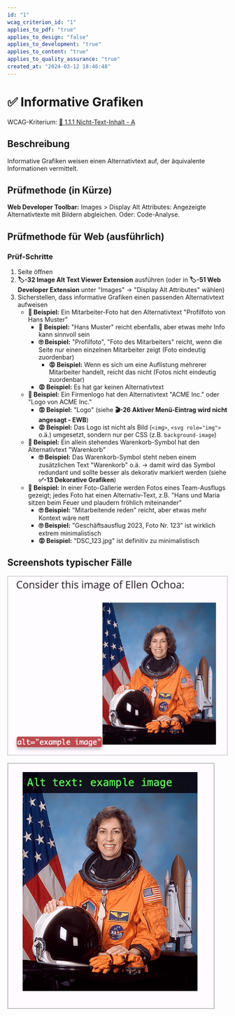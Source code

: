 ```yaml
---
id: "1"
wcag_criterion_id: "1"
applies_to_pdf: "true"
applies_to_design: "false"
applies_to_development: "true"
applies_to_content: "true"
applies_to_quality_assurance: "true"
created_at: "2024-03-12 18:46:48"
---
```


# ✅ Informative Grafiken

WCAG-Kriterium: [📜 1.1.1 Nicht-Text-Inhalt - A](..)

## Beschreibung

Informative Grafiken weisen einen Alternativtext auf, der äquivalente Informationen vermittelt.

## Prüfmethode (in Kürze)

**Web Developer Toolbar:** Images > Display Alt Attributes: Angezeigte Alternativtexte mit Bildern abgleichen. Oder: Code-Analyse.

## Prüfmethode für Web (ausführlich)

### Prüf-Schritte

1. Seite öffnen
1. **🏷️-32 Image Alt Text Viewer Extension** ausführen (oder in **🏷️-51 Web Developer Extension** unter "Images" → "Display Alt Attributes" wählen)
1. Sicherstellen, dass informative Grafiken einen passenden Alternativtext aufweisen
    - **🙂 Beispiel:** Ein Mitarbeiter-Foto hat den Alternativtext "Profilfoto von Hans Muster"
        - **🙂 Beispiel:** "Hans Muster" reicht ebenfalls, aber etwas mehr Info kann sinnvoll sein
        - **🙄 Beispiel:** "Profilfoto", "Foto des Mitarbeiters" reicht, wenn die Seite nur einen einzelnen Mitarbeiter zeigt (Foto eindeutig zuordenbar)
            - **😡 Beispiel:** Wenn es sich um eine Auflistung mehrerer Mitarbeiter handelt, reicht das nicht (Fotos nicht eindeutig zuordenbar)
        - **😡 Beispiel:** Es hat gar keinen Alternativtext
    - **🙂 Beispiel:** Ein Firmenlogo hat den Alternativtext "ACME Inc." oder "Logo von ACME Inc."
        - **😡 Beispiel:** "Logo" (siehe **🎬-26 Aktiver Menü-Eintrag wird nicht angesagt - EWB**)
        - **😡 Beispiel:** Das Logo ist nicht als Bild (`<img>`, `<svg role="img">` o.ä.) umgesetzt, sondern nur per CSS (z.B. `background-image`)
    - **🙂 Beispiel:** Ein allein stehendes Warenkorb-Symbol hat den Alternativtext "Warenkorb"
        - **🙄 Beispiel:** Das Warenkorb-Symbol steht neben einem zusätzlichen Text "Warenkorb" o.ä. → damit wird das Symbol redundant und sollte besser als dekorativ markiert werden (siehe **✅-13 Dekorative Grafiken**)
    - **🙂 Beispiel:** In einer Foto-Gallerie werden Fotos eines Team-Ausflugs gezeigt; jedes Foto hat einen Alternativ-Text, z.B. "Hans und Maria sitzen beim Feuer und plaudern fröhlich miteinander"
        - **🙄 Beispiel:** "Mitarbeitende reden" reicht, aber etwas mehr Kontext wäre nett
        - **🙄 Beispiel:** "Geschäftsausflug 2023, Foto Nr. 123" ist wirklich extrem minimalistisch
        - **😡 Beispiel:** "DSC_123.jpg" ist definitiv zu minimalistisch

## Screenshots typischer Fälle

![Beispiel-Bild auf WebAIM (mit Web Developer Tools aktiv)](images/beispiel-bild-auf-webaim.png)

![Dasselbe Beispiel auf WebAIM (mit Image Alt Text Viewer aktiv)](images/dasselbe-beispiel-auf-webaim.png)